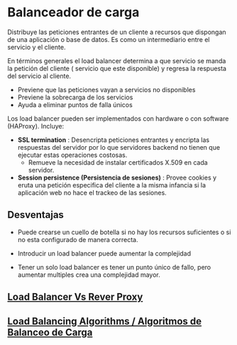 # Balanceador de carga

Distribuye las peticiones entrantes de un cliente a recursos que dispongan de una aplicación o base de datos. Es como un intermediario entre el servicio y el cliente.

En términos generales el load balancer determina a que servicio se manda la petición del cliente ( servicio que este disponible) y regresa la respuesta del servicio al cliente.

- Previene que las peticiones vayan a servicios no disponibles
- Previene la sobrecarga de los servicios
- Ayuda a eliminar puntos de falla únicos

Los load balancer pueden ser implementados con hardware o con software (HAProxy). Incluye:

- **SSL termination** : Desencripta peticiones entrantes y encripta las respuestas del servidor por lo que servidores backend no tienen que ejecutar estas operaciones costosas.
  - Remueve la necesidad de instalar certificados X.509 en cada servidor.
- **Session persistence (Persistencia de sesiones)** : Provee cookies y eruta una petición especifica del cliente a la misma infancia si la aplicación web no hace el trackeo de las sesiones.

## Desventajas

- Puede crearse un cuello de botella si no hay los recursos suficientes o si no esta configurado de manera correcta.

- Introducir un load balancer puede aumentar la complejidad
- Tener un solo load balancer es tener un punto único de fallo, pero aumentar multiples crea una complejidad mayor.

## [Load Balancer Vs Rever Proxy](Load_Balancer_Reverse_Proxy.md)

## [Load Balancing Algorithms / Algoritmos de Balanceo de Carga](https://)
